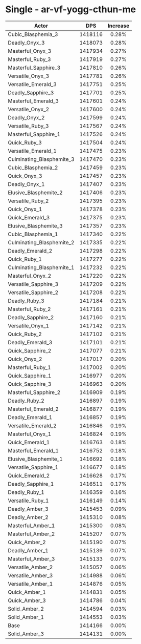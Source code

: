 # Single - ar-vf-yogg-cthun-me
| Actor | DPS | Increase |
|---|:---:|:---:|
|Cubic_Blasphemia_3|1418116|0.28%|
|Deadly_Onyx_3|1418073|0.28%|
|Masterful_Onyx_3|1417934|0.27%|
|Masterful_Ruby_3|1417919|0.27%|
|Masterful_Sapphire_3|1417810|0.26%|
|Versatile_Onyx_3|1417781|0.26%|
|Versatile_Emerald_3|1417751|0.25%|
|Deadly_Sapphire_3|1417701|0.25%|
|Masterful_Emerald_3|1417601|0.24%|
|Versatile_Onyx_2|1417600|0.24%|
|Deadly_Onyx_2|1417599|0.24%|
|Versatile_Ruby_3|1417567|0.24%|
|Masterful_Sapphire_1|1417526|0.24%|
|Quick_Ruby_3|1417504|0.24%|
|Versatile_Emerald_1|1417475|0.23%|
|Culminating_Blasphemite_3|1417470|0.23%|
|Cubic_Blasphemia_2|1417459|0.23%|
|Quick_Onyx_3|1417457|0.23%|
|Deadly_Onyx_1|1417407|0.23%|
|Elusive_Blasphemite_2|1417406|0.23%|
|Versatile_Ruby_2|1417395|0.23%|
|Quick_Onyx_1|1417378|0.23%|
|Quick_Emerald_3|1417375|0.23%|
|Elusive_Blasphemite_3|1417357|0.23%|
|Cubic_Blasphemia_1|1417340|0.22%|
|Culminating_Blasphemite_2|1417335|0.22%|
|Deadly_Emerald_2|1417298|0.22%|
|Quick_Ruby_1|1417277|0.22%|
|Culminating_Blasphemite_1|1417232|0.22%|
|Masterful_Onyx_2|1417220|0.22%|
|Versatile_Sapphire_3|1417209|0.22%|
|Versatile_Sapphire_2|1417208|0.22%|
|Deadly_Ruby_3|1417184|0.21%|
|Masterful_Ruby_2|1417161|0.21%|
|Deadly_Sapphire_2|1417160|0.21%|
|Versatile_Onyx_1|1417142|0.21%|
|Quick_Ruby_2|1417102|0.21%|
|Deadly_Emerald_3|1417101|0.21%|
|Quick_Sapphire_2|1417077|0.21%|
|Quick_Onyx_2|1417017|0.20%|
|Masterful_Ruby_1|1417002|0.20%|
|Quick_Sapphire_1|1416977|0.20%|
|Quick_Sapphire_3|1416963|0.20%|
|Masterful_Sapphire_2|1416909|0.19%|
|Deadly_Ruby_2|1416897|0.19%|
|Masterful_Emerald_2|1416877|0.19%|
|Deadly_Emerald_1|1416857|0.19%|
|Versatile_Emerald_2|1416846|0.19%|
|Masterful_Onyx_1|1416824|0.19%|
|Quick_Emerald_1|1416763|0.18%|
|Masterful_Emerald_1|1416752|0.18%|
|Elusive_Blasphemite_1|1416692|0.18%|
|Versatile_Sapphire_1|1416677|0.18%|
|Quick_Emerald_2|1416628|0.17%|
|Deadly_Sapphire_1|1416511|0.17%|
|Deadly_Ruby_1|1416359|0.16%|
|Versatile_Ruby_1|1416149|0.14%|
|Deadly_Amber_3|1415453|0.09%|
|Deadly_Amber_2|1415310|0.08%|
|Masterful_Amber_1|1415300|0.08%|
|Masterful_Amber_2|1415207|0.07%|
|Quick_Amber_2|1415190|0.07%|
|Deadly_Amber_1|1415139|0.07%|
|Masterful_Amber_3|1415133|0.07%|
|Versatile_Amber_2|1415057|0.06%|
|Versatile_Amber_3|1414988|0.06%|
|Versatile_Amber_1|1414876|0.05%|
|Quick_Amber_1|1414831|0.05%|
|Quick_Amber_3|1414786|0.04%|
|Solid_Amber_2|1414594|0.03%|
|Solid_Amber_1|1414553|0.03%|
|Base|1414166|0.00%|
|Solid_Amber_3|1414131|0.00%|
